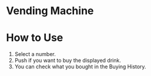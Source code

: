 # Vending Machine

# How to Use
1. Select a number.
1. Push if you want to buy the displayed drink.
1. You can check what you bought in the Buying History.